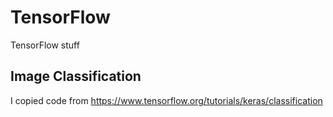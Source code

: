 # TensorFlow
TensorFlow stuff

## Image Classification
I copied code from https://www.tensorflow.org/tutorials/keras/classification
